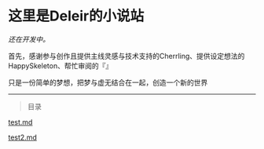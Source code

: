 # 这里是Deleir的小说站
*还在开发中。*

首先，感谢参与创作且提供主线灵感与技术支持的Cherrling、提供设定想法的HappySkeleton、帮忙审阅的『』

只是一份简单的梦想，把梦与虚无结合在一起，创造一个新的世界


---
>目录

[test.md](/test.md/)

[test2.md](/test2.md/)

